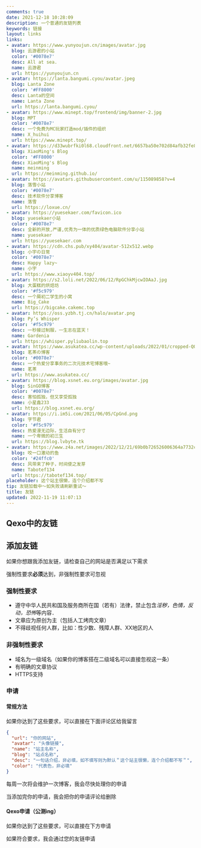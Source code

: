 ```yaml
---
comments: true
date: 2021-12-18 10:28:09
description: 一个普通的友链列表
keywords: 链接
layout: links
links:
- avatar: https://www.yunyoujun.cn/images/avatar.jpg
  blog: 云游君的小站
  color: '#0078e7'
  desc: All at sea.
  name: 云游君
  url: https://yunyoujun.cn
- avatar: https://lanta.bangumi.cyou/avatar.jpeg
  blog: Lanta Zone
  color: '#FF8000'
  desc: Lanta的空间
  name: Lanta Zone
  url: https://lanta.bangumi.cyou/
- avatar: https://www.minept.top/frontend/img/banner-2.jpg
  blog: MPT
  color: '#0078e7'
  desc: 一个免费为MC玩家打造mod/插件的组织
  name: X_huihui
  url: https://www.minept.top/
- avatar: https://d33wubrfki0l68.cloudfront.net/6657ba50e702d84afb32fe846bed54fba1a77add/827ae/logo.svg
  blog: XiaoMing's Blog
  color: '#FF8000'
  desc: XiaoMing's Blog
  name: meinming
  url: https://meinming.github.io/
- avatar: https://avatars.githubusercontent.com/u/115089858?v=4
  blog: 落雪小站
  color: '#0078e7'
  desc: 技术软件分享博客
  name: 落雪
  url: https://loxue.cn/
- avatar: https://yuesekaer.com/favicon.ico
  blog: yuesekaer小站
  color: '#0078e7'
  desc: 全新的开放,严谨,优秀为一体的优质绿色电脑软件分享小站
  name: yuesekaer
  url: https://yuesekaer.com
- avatar: https://cdn.chs.pub/xy404/avatar-512x512.webp
  blog: 小宇の日常
  color: '#0078e7'
  desc: Happy lazy~
  name: 小宇
  url: https://www.xiaoyv404.top/
- avatar: https://s2.loli.net/2022/06/12/RpGChkMjcwIOAaJ.jpg
  blog: 大蛋糕的烘焙坊
  color: '#f5c979'
  desc: 一个屑初二学生的小窝
  name: Big_Cake
  url: https://bigcake.cakemc.top
- avatar: https://oss.yzbh.tj.cn/halo/avatar.png
  blog: Py’s Whisper
  color: '#f5c979'
  desc: 一秒接过制服，一生志在蓝天！
  name: Gardenia
  url: https://whisper.pyliubaolin.top
- avatar: https://www.asukatea.cc/wp-content/uploads/2022/01/cropped-QQ图片20211210225957.jpg
  blog: 茗茶の博客
  color: '#0078e7'
  desc: 一个热爱分享事务的二次元技术宅博客哦~
  name: 茗茶
  url: https://www.asukatea.cc/
- avatar: https://blog.xsnet.eu.org/images/avatar.jpg
  blog: SinGO博客
  color: '#0078e7'
  desc: 害怕孤独，但又享受孤独
  name: 小星鑫233
  url: https://blog.xsnet.eu.org/
- avatar: https://i.im5i.com/2021/06/05/CpGnd.png
  blog: 字节君
  color: '#f5c979'
  desc: 热爱漫无边际，生活自有分寸
  name: 一个卑微的初三生
  url: https://blog.lvbyte.tk
- avatar: https://www.z4a.net/images/2022/12/21/69b0b726526006364a7732c837828b3428f7492a.jpg
  blog: 咬一口激动的鱼
  color: '#24ffc0'
  desc: 风带来了种子，时间使之发芽
  name: Tabotef134
  url: https://tabotef134.top/
placeholder: 这个站主很懒，连个介绍都不写
tip: 友链加载中～如失败请刷新重试～
title: 友链
updated: 2022-11-19 11:07:13
---
```

## Qexo中的友链

<div id="qexo-friends"></div>
<link rel="stylesheet" href="https://cdn.jsdelivr.net/npm/qexo-static@1.1.3/hexo/friends/friends.css"/>
<script src="https://cdn.jsdelivr.net/npm/qexo-static@1.1.3/hexo/friends/friends.js"></script>
<script>loadQexoFriends("qexo-friends", "https://qexo.niufuyu.top")</script>

## 添加友链

如果你想跟我添加友链，请检查自己的网站是否满足以下需求

强制性要求**必须**达到，非强制性要求可忽视

### 强制性要求

- 遵守中华人民共和国及服务商所在国（若有）法律，禁止包含*淫秽，色情，反动，恐怖*等内容．
- 文章应为原创为主（包括人工烤肉文章）
- 不得歧视任何人群，比如：性少数、残障人群、XX地区的人

### 非强制性要求

- 域名为一级域名（如果你的博客搭在二级域名可以直接忽视这一条）
- 有明确的文章协议
- HTTPS支持

### 申请

#### 常规方法

如果你达到了这些要求，可以直接在下面评论区给我留言

~~~json
{
  "url": "你的网站",
  "avatar": "头像链接",
  "name": "站主名称",
  "blog": "站点名称",
  "desc": "一句话介绍，非必填，如不填写则为默认＂这个站主很懒，连个介绍都不写＂",
  "color": "代表色，非必填"
}
~~~

每周一次将会维护一次博客，我会尽快处理你的申请

当添加完你的申请，我会把你的申请评论给删除

#### Qexo申请（公测ing）

如果你达到了这些要求，可以直接在下方申请


<div id="friends-api"></div>
<script src="https://unpkg.com/qexo-friends/friends-api.js"></script>
<script>qexo_friend_api("friends-api","https://qexo.niufuyu.top");</script>


如果符合要求，我会通过您的友链申请
